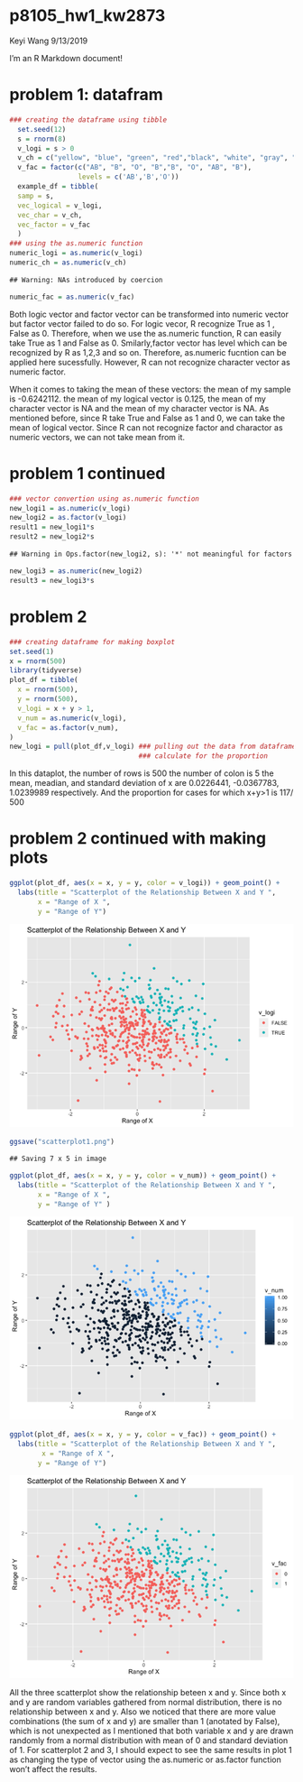 p8105\_hw1\_kw2873
================
Keyi Wang
9/13/2019

I’m an R Markdown document\!

# problem 1: datafram

``` r
### creating the dataframe using tibble
  set.seed(12) 
  s = rnorm(8)
  v_logi = s > 0
  v_ch = c("yellow", "blue", "green", "red","black", "white", "gray", "purple")
  v_fac = factor(c("AB", "B", "O", "B","B", "O", "AB", "B"),
                 levels = c('AB','B','O'))
  example_df = tibble(
  samp = s,
  vec_logical = v_logi,
  vec_char = v_ch,
  vec_factor = v_fac
  )
### using the as.numeric function
numeric_logi = as.numeric(v_logi)
numeric_ch = as.numeric(v_ch)
```

    ## Warning: NAs introduced by coercion

``` r
numeric_fac = as.numeric(v_fac)
```

Both logic vector and factor vector can be transformed into numeric
vector but factor vector failed to do so. For logic vecor, R recognize
True as 1 , False as 0. Therefore, when we use the as.numeric function,
R can easily take True as 1 and False as 0. Smilarly,factor vector has
level which can be recognized by R as 1,2,3 and so on. Therefore,
as.numeric fucntion can be applied here sucessfully. However, R can not
recognize character vector as numeric factor.

When it comes to taking the mean of these vectors: the mean of my sample
is -0.6242112. the mean of my logical vector is 0.125, the mean of my
character vector is NA and the mean of my character vector is NA. As
mentioned before, since R take True and False as 1 and 0, we can take
the mean of logical vector. Since R can not recognize factor and
charactor as numeric vectors, we can not take mean from it.

# **problem 1 continued**

``` r
### vector convertion using as.numeric function
new_logi1 = as.numeric(v_logi)
new_logi2 = as.factor(v_logi)
result1 = new_logi1*s
result2 = new_logi2*s
```

    ## Warning in Ops.factor(new_logi2, s): '*' not meaningful for factors

``` r
new_logi3 = as.numeric(new_logi2)
result3 = new_logi3*s
```

# problem 2

``` r
### creating dataframe for making boxplot
set.seed(1)
x = rnorm(500)
library(tidyverse)
plot_df = tibble(
  x = rnorm(500),
  y = rnorm(500),
  v_logi = x + y > 1,
  v_num = as.numeric(v_logi),
  v_fac = as.factor(v_num),
)
new_logi = pull(plot_df,v_logi) ### pulling out the data from dataframe in order to 
                                ### calculate for the proportion                                          
```

In this dataplot, the number of rows is 500 the number of colon is 5 the
mean, meadian, and standard deviation of x are 0.0226441, -0.0367783,
1.0239989 respectively. And the proportion for cases for which x+y\>1 is
117/ 500

# problem 2 continued with making plots

``` r
ggplot(plot_df, aes(x = x, y = y, color = v_logi)) + geom_point() + 
  labs(title = "Scatterplot of the Relationship Between X and Y ",
       x = "Range of X ",
       y = "Range of Y")
```

![](p8105_hw1_kw2873_files/figure-gfm/unnamed-chunk-5-1.png)<!-- -->

``` r
ggsave("scatterplot1.png")
```

    ## Saving 7 x 5 in image

``` r
ggplot(plot_df, aes(x = x, y = y, color = v_num)) + geom_point() +
  labs(title = "Scatterplot of the Relationship Between X and Y ",
       x = "Range of X ",
       y = "Range of Y" )
```

![](p8105_hw1_kw2873_files/figure-gfm/unnamed-chunk-5-2.png)<!-- -->

``` r
ggplot(plot_df, aes(x = x, y = y, color = v_fac)) + geom_point() + 
  labs(title = "Scatterplot of the Relationship Between X and Y ",
        x = "Range of X ",
       y = "Range of Y")
```

![](p8105_hw1_kw2873_files/figure-gfm/unnamed-chunk-5-3.png)<!-- -->

All the three scatterplot show the relationship beteen x and y. Since
both x and y are random variables gathered from normal distribution,
there is no relationship between x and y. Also we noticed that there are
more value combinations (the sum of x and y) are smaller than 1
(anotated by False), which is not unexpected as I mentioned that both
variable x and y are drawn randomly from a normal distribution with mean
of 0 and standard deviation of 1. For scatterplot 2 and 3, I should
expect to see the same results in plot 1 as changing the type of vector
using the as.numeric or as.factor function won’t affect the results.
